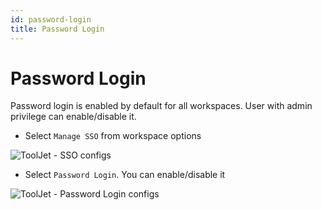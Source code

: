 ```yaml
---
id: password-login
title: Password Login
---
```


# Password Login

Password login is enabled by default for all workspaces. User with admin privilege can enable/disable it. 

- Select `Manage SSO` from workspace options

<div style={{textAlign: 'center'}}>

![ToolJet - SSO configs](/img/password-login/organization-menu.png)

</div>

- Select `Password Login`. You can enable/disable it

<div style={{textAlign: 'center'}}>

![ToolJet - Password Login configs](/img/password-login/password-login.png)

</div>
